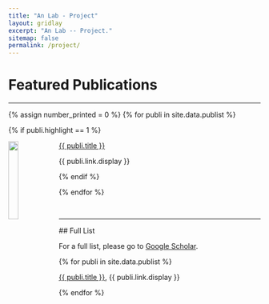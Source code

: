 ```yaml
---
title: "An Lab - Project"
layout: gridlay
excerpt: "An Lab -- Project."
sitemap: false
permalink: /project/
---
```


# Featured Publications

---

{% assign number_printed = 0 %}
{% for publi in site.data.publist %}

{% if publi.highlight == 1 %}

<div class="row">

<div class="col-sm-12">
 	<img src="{{ site.url }}{{ site.baseurl }}/images/pubpic/{{ publi.image }}" class="img-responsive" width="20%" style="float: left" />
  <p><a class="pub1" href="{{ publi.link.url }}">{{ publi.title }}</a></p>
  <!-- <p><a class="pub2"> {{ publi.authors }} </a></p> -->
  <a class="pub2"> {{ publi.link.display }} </a>
</div>

</div>

{% endif %}

{% endfor %}



<p> &nbsp; </p>

---

<div>
## Full List

For a full list, please go to <a class="regtext" href="https://scholar.google.com/citations?user=eTLI6dsAAAAJ&hl=en">Google Scholar</a>.

{% for publi in site.data.publist %}

<a class="pub1" href="{{ publi.link.url }}">{{ publi.title }}</a>, <a class="pub2"> {{ publi.link.display }} </a> <br>


{% endfor %}



<br>

</div>
